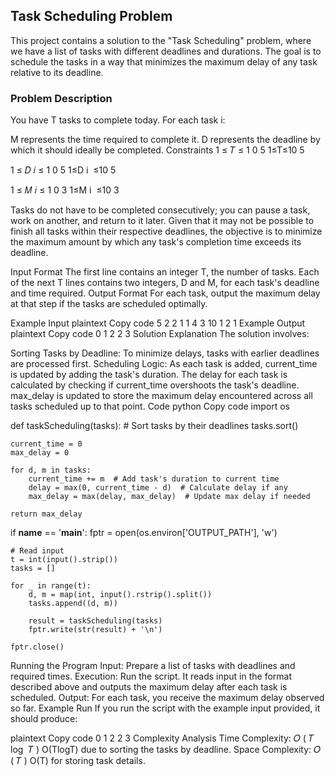 ## Task Scheduling Problem
This project contains a solution to the "Task Scheduling" problem, where we have a list of tasks with different deadlines and durations. The goal is to schedule the tasks in a way that minimizes the maximum delay of any task relative to its deadline.

### Problem Description
You have T tasks to complete today. For each task i:

M represents the time required to complete it.
D represents the deadline by which it should ideally be completed.
Constraints
1
≤
𝑇
≤
1
0
5
1≤T≤10 
5
 
1
≤
𝐷
𝑖
≤
1
0
5
1≤D 
i
​
 ≤10 
5
 
1
≤
𝑀
𝑖
≤
1
0
3
1≤M 
i
​
 ≤10 
3
 
Tasks do not have to be completed consecutively; you can pause a task, work on another, and return to it later. Given that it may not be possible to finish all tasks within their respective deadlines, the objective is to minimize the maximum amount by which any task's completion time exceeds its deadline.

Input Format
The first line contains an integer T, the number of tasks.
Each of the next T lines contains two integers, D and M, for each task's deadline and time required.
Output Format
For each task, output the maximum delay at that step if the tasks are scheduled optimally.

Example Input
plaintext
Copy code
5
2 2
1 1
4 3
10 1
2 1
Example Output
plaintext
Copy code
0
1
2
2
3
Solution Explanation
The solution involves:

Sorting Tasks by Deadline: To minimize delays, tasks with earlier deadlines are processed first.
Scheduling Logic:
As each task is added, current_time is updated by adding the task's duration.
The delay for each task is calculated by checking if current_time overshoots the task's deadline.
max_delay is updated to store the maximum delay encountered across all tasks scheduled up to that point.
Code
python
Copy code
import os

def taskScheduling(tasks):
    # Sort tasks by their deadlines
    tasks.sort()
    
    current_time = 0
    max_delay = 0
    
    for d, m in tasks:
        current_time += m  # Add task's duration to current time
        delay = max(0, current_time - d)  # Calculate delay if any
        max_delay = max(delay, max_delay)  # Update max delay if needed
        
    return max_delay

if __name__ == '__main__':
    fptr = open(os.environ['OUTPUT_PATH'], 'w')

    # Read input
    t = int(input().strip())
    tasks = []
    
    for _ in range(t):
        d, m = map(int, input().rstrip().split())
        tasks.append((d, m))
        
        result = taskScheduling(tasks)
        fptr.write(str(result) + '\n')

    fptr.close()
Running the Program
Input: Prepare a list of tasks with deadlines and required times.
Execution: Run the script. It reads input in the format described above and outputs the maximum delay after each task is scheduled.
Output: For each task, you receive the maximum delay observed so far.
Example Run
If you run the script with the example input provided, it should produce:

plaintext
Copy code
0
1
2
2
3
Complexity Analysis
Time Complexity: 
𝑂
(
𝑇
log
⁡
𝑇
)
O(TlogT) due to sorting the tasks by deadline.
Space Complexity: 
𝑂
(
𝑇
)
O(T) for storing task details.

